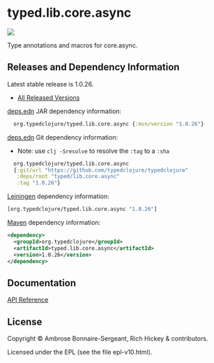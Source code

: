 <!-- DO NOT EDIT! Instead, edit `dev/resources/root-templates/typed/lib.core.async/README.md` and run `./script/regen-selmer.sh` -->
# typed.lib.core.async

<a href='https://typedclojure.org'><img src='images/part-of-typed-clojure-project.png'></a>

Type annotations and macros for core.async.

## Releases and Dependency Information

Latest stable release is 1.0.26.

* [All Released Versions](https://clojars.org/org.typedclojure/typed.lib.core.async)

[deps.edn](https://clojure.org/reference/deps_and_cli) JAR dependency information:

```clj
  org.typedclojure/typed.lib.core.async {:mvn/version "1.0.26"}
 ```

[deps.edn](https://clojure.org/reference/deps_and_cli) Git dependency information:

- Note: use `clj -Sresolve` to resolve the `:tag` to a `:sha`

```clj
  org.typedclojure/typed.lib.core.async
  {:git/url "https://github.com/typedclojure/typedclojure"
   :deps/root "typed/lib.core.async"
   :tag "1.0.26"}
```

[Leiningen](https://github.com/technomancy/leiningen) dependency information:

```clojure
[org.typedclojure/typed.lib.core.async "1.0.26"]
```

[Maven](https://maven.apache.org/) dependency information:

```XML
<dependency>
  <groupId>org.typedclojure</groupId>
  <artifactId>typed.lib.core.async</artifactId>
  <version>1.0.26</version>
</dependency>
```

## Documentation

[API Reference](https://api.typedclojure.org/latest/typed.lib.core.async/index.html)

## License

Copyright © Ambrose Bonnaire-Sergeant, Rich Hickey & contributors.

Licensed under the EPL (see the file epl-v10.html).
